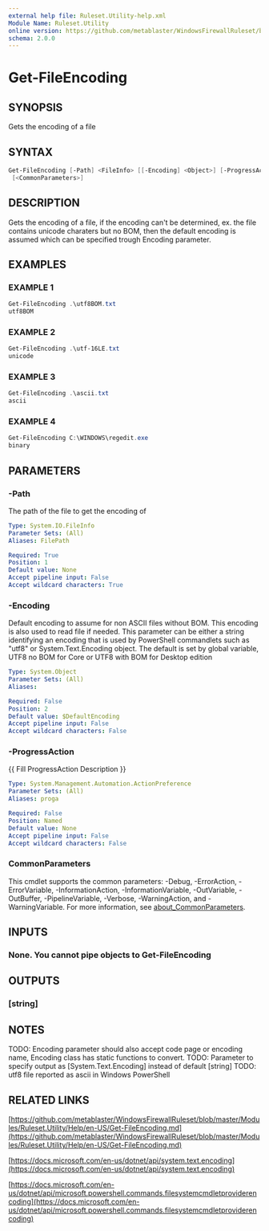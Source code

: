 ```yaml
---
external help file: Ruleset.Utility-help.xml
Module Name: Ruleset.Utility
online version: https://github.com/metablaster/WindowsFirewallRuleset/blob/master/Modules/Ruleset.Utility/Help/en-US/Get-FileEncoding.md
schema: 2.0.0
---
```


# Get-FileEncoding

## SYNOPSIS

Gets the encoding of a file

## SYNTAX

```powershell
Get-FileEncoding [-Path] <FileInfo> [[-Encoding] <Object>] [-ProgressAction <ActionPreference>]
 [<CommonParameters>]
```

## DESCRIPTION

Gets the encoding of a file, if the encoding can't be determined, ex.
the file
contains unicode charaters but no BOM, then the default encoding is assumed which
can be specified trough Encoding parameter.

## EXAMPLES

### EXAMPLE 1

```powershell
Get-FileEncoding .\utf8BOM.txt
utf8BOM
```

### EXAMPLE 2

```powershell
Get-FileEncoding .\utf-16LE.txt
unicode
```

### EXAMPLE 3

```powershell
Get-FileEncoding .\ascii.txt
ascii
```

### EXAMPLE 4

```powershell
Get-FileEncoding C:\WINDOWS\regedit.exe
binary
```

## PARAMETERS

### -Path

The path of the file to get the encoding of

```yaml
Type: System.IO.FileInfo
Parameter Sets: (All)
Aliases: FilePath

Required: True
Position: 1
Default value: None
Accept pipeline input: False
Accept wildcard characters: True
```

### -Encoding

Default encoding to assume for non ASCII files without BOM.
This encoding is also used to read file if needed.
This parameter can be either a string identifying an encoding that is used by PowerShell commandlets
such as "utf8" or System.Text.Encoding object.
The default is set by global variable, UTF8 no BOM for Core or UTF8 with BOM for Desktop edition

```yaml
Type: System.Object
Parameter Sets: (All)
Aliases:

Required: False
Position: 2
Default value: $DefaultEncoding
Accept pipeline input: False
Accept wildcard characters: False
```

### -ProgressAction

{{ Fill ProgressAction Description }}

```yaml
Type: System.Management.Automation.ActionPreference
Parameter Sets: (All)
Aliases: proga

Required: False
Position: Named
Default value: None
Accept pipeline input: False
Accept wildcard characters: False
```

### CommonParameters

This cmdlet supports the common parameters: -Debug, -ErrorAction, -ErrorVariable, -InformationAction, -InformationVariable, -OutVariable, -OutBuffer, -PipelineVariable, -Verbose, -WarningAction, and -WarningVariable. For more information, see [about_CommonParameters](http://go.microsoft.com/fwlink/?LinkID=113216).

## INPUTS

### None. You cannot pipe objects to Get-FileEncoding

## OUTPUTS

### [string]

## NOTES

TODO: Encoding parameter should also accept code page or encoding name, Encoding class has
static functions to convert.
TODO: Parameter to specify output as \[System.Text.Encoding\] instead of default \[string\]
TODO: utf8 file reported as ascii in Windows PowerShell

## RELATED LINKS

[https://github.com/metablaster/WindowsFirewallRuleset/blob/master/Modules/Ruleset.Utility/Help/en-US/Get-FileEncoding.md](https://github.com/metablaster/WindowsFirewallRuleset/blob/master/Modules/Ruleset.Utility/Help/en-US/Get-FileEncoding.md)

[https://docs.microsoft.com/en-us/dotnet/api/system.text.encoding](https://docs.microsoft.com/en-us/dotnet/api/system.text.encoding)

[https://docs.microsoft.com/en-us/dotnet/api/microsoft.powershell.commands.filesystemcmdletproviderencoding](https://docs.microsoft.com/en-us/dotnet/api/microsoft.powershell.commands.filesystemcmdletproviderencoding)
